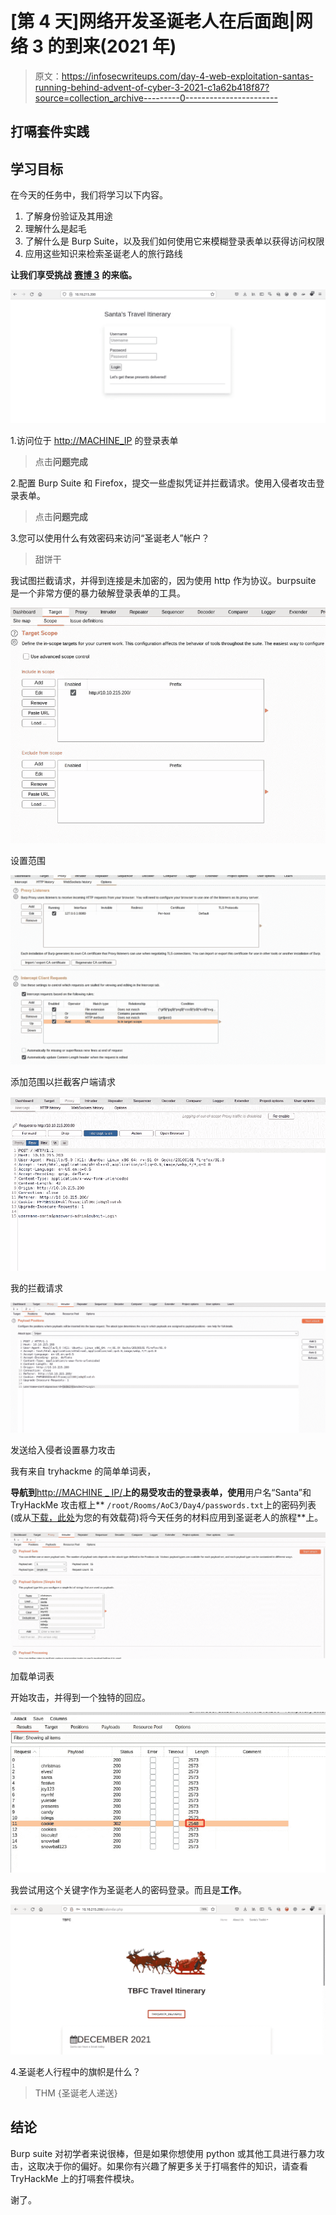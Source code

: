 # [第 4 天]网络开发圣诞老人在后面跑|网络 3 的到来(2021 年)

> 原文：<https://infosecwriteups.com/day-4-web-exploitation-santas-running-behind-advent-of-cyber-3-2021-c1a62b418f87?source=collection_archive---------0----------------------->

## 打嗝套件实践

## 学习目标

在今天的任务中，我们将学习以下内容。

1.  了解身份验证及其用途
2.  理解什么是起毛
3.  了解什么是 Burp Suite，以及我们如何使用它来模糊登录表单以获得访问权限
4.  应用这些知识来检索圣诞老人的旅行路线

**让我们享受挑战** [**赛博 3**](https://tryhackme.com/room/adventofcyber3) **的来临。**

![](img/32f1aee8ef47cc23a55bd0a5d97d82e0.png)

1.访问位于 [http://MACHINE_IP](http://MACHINE_IP) 的登录表单

> 点击**问题完成**

2.配置 Burp Suite 和 Firefox，提交一些虚拟凭证并拦截请求。使用入侵者攻击登录表单。

> 点击**问题完成**

3.您可以使用什么有效密码来访问“圣诞老人”帐户？

> 甜饼干

我试图拦截请求，并得到连接是未加密的，因为使用 http 作为协议。burpsuite 是一个非常方便的暴力破解登录表单的工具。

![](img/0ee0b1f0a2326a526514e658cbbc273a.png)

设置范围

![](img/0c66736774580eae36dede70ac061eb5.png)

添加范围以拦截客户端请求

![](img/0ec041b1394d66f982d2bebeb4a7d286.png)

我的拦截请求

![](img/717189c452e05a55d3e428a9d3426e75.png)

发送给入侵者设置暴力攻击

我有来自 tryhackme 的简单单词表，

**导航到**[http://MACHINE _ IP/](http://MACHINE_IP/)**上的易受攻击的登录表单，使用**用户名“Santa”和 TryHackMe 攻击框上** `/root/Rooms/AoC3/Day4/passwords.txt`上的密码列表(或从[下载，此处](https://assets.tryhackme.com/additional/aoc2021/day4/passwords.txt)为您的有效载荷)将今天任务的材料应用到圣诞老人的旅程**上。

![](img/2828fbd6b8f76c849b2049617f2a1ca9.png)

加载单词表

开始攻击，并得到一个独特的回应。

![](img/77786bb19d2e85107e81e81c00ee30a9.png)

我尝试用这个关键字作为圣诞老人的密码登录。而且是**工作**。

![](img/1881999f3a1ce6cfbe994e4ddf7b7c8e.png)

4.圣诞老人行程中的旗帜是什么？

> THM {圣诞老人递送}

## **结论**

Burp suite 对初学者来说很棒，但是如果你想使用 python 或其他工具进行暴力攻击，这取决于你的偏好。如果你有兴趣了解更多关于打嗝套件的知识，请查看 TryHackMe 上的打嗝套件模块。

谢了。